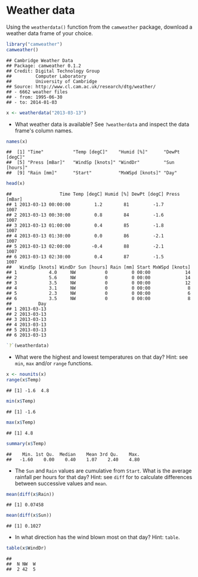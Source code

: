 # Weather data

Using the `weatherdata()` function from the `camweather` package,
download a weather data frame of your choice.


```r
library("camweather")
camweather()
```

```
## Cambridge Weather Data
## Package: camweather 0.1.2
## Credit: Digital Technology Group
##         Computer Laboratory
##         University of Cambridge
## Source: http://www.cl.cam.ac.uk/research/dtg/weather/
## - 6662 weather files
## - from: 1995-06-30
## - to: 2014-01-03
```

```r
x <- weatherdata("2013-03-13")
```


- What weather data is available? See `?weatherdata` and inspect the
  data frame's column names.


```r
names(x)
```

```
##  [1] "Time"           "Temp [degC]"    "Humid [%]"      "DewPt [degC]"  
##  [5] "Press [mBar]"   "WindSp [knots]" "WindDr"         "Sun [hours]"   
##  [9] "Rain [mm]"      "Start"          "MxWSpd [knots]" "Day"
```

```r
head(x)
```

```
##                  Time Temp [degC] Humid [%] DewPt [degC] Press [mBar]
## 1 2013-03-13 00:00:00         1.2        81         -1.7         1007
## 2 2013-03-13 00:30:00         0.8        84         -1.6         1007
## 3 2013-03-13 01:00:00         0.4        85         -1.8         1007
## 4 2013-03-13 01:30:00         0.0        86         -2.1         1007
## 5 2013-03-13 02:00:00        -0.4        88         -2.1         1007
## 6 2013-03-13 02:30:00         0.4        87         -1.5         1007
##   WindSp [knots] WindDr Sun [hours] Rain [mm] Start MxWSpd [knots]
## 1            4.0     NW           0         0 00:00             14
## 2            5.6     NW           0         0 00:00             14
## 3            3.5     NW           0         0 00:00             12
## 4            3.1     NW           0         0 00:00              8
## 5            2.3     NW           0         0 00:00              6
## 6            3.5     NW           0         0 00:00              8
##          Day
## 1 2013-03-13
## 2 2013-03-13
## 3 2013-03-13
## 4 2013-03-13
## 5 2013-03-13
## 6 2013-03-13
```

```r
`?`(weatherdata)
```


- What were the highest and lowest temperatures on that day? Hint: see
  `min`, `max` and/or `range` functions.


```r
x <- nounits(x)
range(x$Temp)
```

```
## [1] -1.6  4.8
```

```r
min(x$Temp)
```

```
## [1] -1.6
```

```r
max(x$Temp)
```

```
## [1] 4.8
```

```r
summary(x$Temp)
```

```
##    Min. 1st Qu.  Median    Mean 3rd Qu.    Max. 
##   -1.60    0.00    0.40    1.07    2.40    4.80
```


- The `Sun` and `Rain` values are cumulative from `Start`. What is the
  average rainfall per hours for that day? Hint: see `diff` for to
  calculate differences between successive values and `mean`.


```r
mean(diff(x$Rain))
```

```
## [1] 0.07458
```

```r
mean(diff(x$Sun))
```

```
## [1] 0.1027
```


- In what direction has the wind blown most on that day? Hint:
  `table`.


```r
table(x$WindDr)
```

```
## 
##  N NW  W 
##  2 42  5
```


